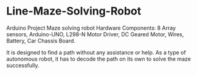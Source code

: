 # Line-Maze-Solving-Robot
Arduino Project
Maze solving robot
Hardware Components: 8 Array sensors, Arduino-UNO, L298-N Motor Driver, DC Geared Motor, Wires, Battery, Car Chassis Board.

It is designed to find a path without any assistance or help. As a type of autonomous robot, 
it has to decode the path on its own to solve the maze successfully.
